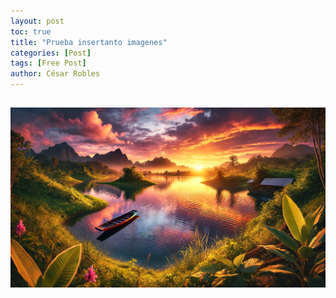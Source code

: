 ```yaml
---
layout: post
toc: true
title: "Prueba insertanto imagenes"
categories: [Post]
tags: [Free Post]
author: César Robles
---
```

![Imagen generada usando ChatGPT DALL-E](./images/imagen_prueba.jpg)
---
